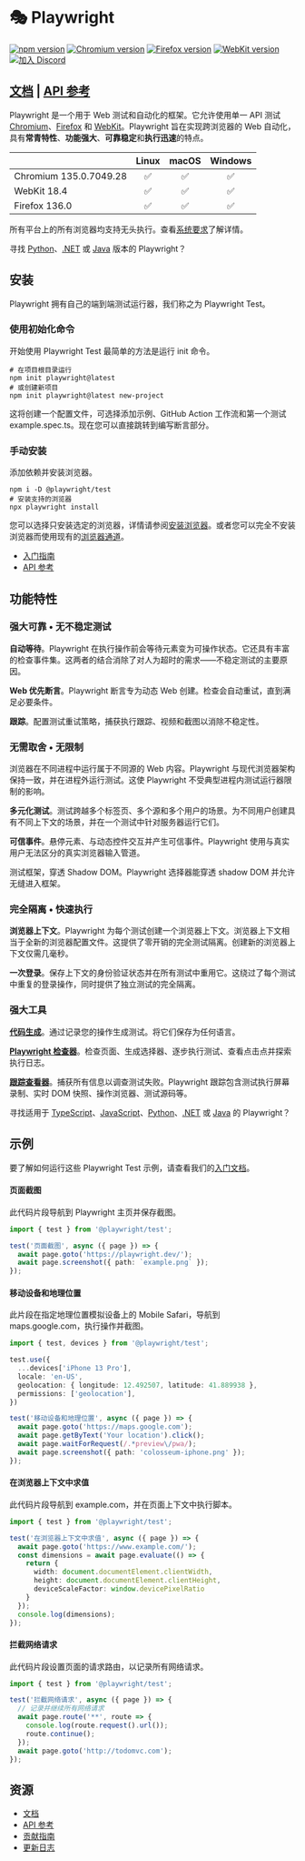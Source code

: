 # 🎭 Playwright

[![npm version](https://img.shields.io/npm/v/playwright.svg)](https://www.npmjs.com/package/playwright) <!-- GEN:chromium-version-badge -->[![Chromium version](https://img.shields.io/badge/chromium-135.0.7049.28-blue.svg?logo=google-chrome)](https://www.chromium.org/Home)<!-- GEN:stop --> <!-- GEN:firefox-version-badge -->[![Firefox version](https://img.shields.io/badge/firefox-136.0-blue.svg?logo=firefoxbrowser)](https://www.mozilla.org/en-US/firefox/new/)<!-- GEN:stop --> <!-- GEN:webkit-version-badge -->[![WebKit version](https://img.shields.io/badge/webkit-18.4-blue.svg?logo=safari)](https://webkit.org/)<!-- GEN:stop --> [![加入 Discord](https://img.shields.io/badge/join-discord-infomational)](https://aka.ms/playwright/discord)

## [文档](https://playwright.dev) | [API 参考](https://playwright.dev/docs/api/class-playwright)

Playwright 是一个用于 Web 测试和自动化的框架。它允许使用单一 API 测试 [Chromium](https://www.chromium.org/Home)、[Firefox](https://www.mozilla.org/en-US/firefox/new/) 和 [WebKit](https://webkit.org/)。Playwright 旨在实现跨浏览器的 Web 自动化，具有**常青特性**、**功能强大**、**可靠稳定**和**执行迅速**的特点。

|          | Linux | macOS | Windows |
|   :---   | :---: | :---: | :---:   |
| Chromium <!-- GEN:chromium-version -->135.0.7049.28<!-- GEN:stop --> | :white_check_mark: | :white_check_mark: | :white_check_mark: |
| WebKit <!-- GEN:webkit-version -->18.4<!-- GEN:stop --> | :white_check_mark: | :white_check_mark: | :white_check_mark: |
| Firefox <!-- GEN:firefox-version -->136.0<!-- GEN:stop --> | :white_check_mark: | :white_check_mark: | :white_check_mark: |

所有平台上的所有浏览器均支持无头执行。查看[系统要求](https://playwright.dev/docs/intro#system-requirements)了解详情。

寻找 [Python](https://playwright.dev/python/docs/intro)、[.NET](https://playwright.dev/dotnet/docs/intro) 或 [Java](https://playwright.dev/java/docs/intro) 版本的 Playwright？

## 安装

Playwright 拥有自己的端到端测试运行器，我们称之为 Playwright Test。

### 使用初始化命令

开始使用 Playwright Test 最简单的方法是运行 init 命令。

```Shell
# 在项目根目录运行
npm init playwright@latest
# 或创建新项目
npm init playwright@latest new-project
```

这将创建一个配置文件，可选择添加示例、GitHub Action 工作流和第一个测试 example.spec.ts。现在您可以直接跳转到编写断言部分。

### 手动安装

添加依赖并安装浏览器。

```Shell
npm i -D @playwright/test
# 安装支持的浏览器
npx playwright install
```

您可以选择只安装选定的浏览器，详情请参阅[安装浏览器](https://playwright.dev/docs/cli#install-browsers)。或者您可以完全不安装浏览器而使用现有的[浏览器通道](https://playwright.dev/docs/browsers)。

* [入门指南](https://playwright.dev/docs/intro)
* [API 参考](https://playwright.dev/docs/api/class-playwright)

## 功能特性

### 强大可靠 • 无不稳定测试

**自动等待**。Playwright 在执行操作前会等待元素变为可操作状态。它还具有丰富的检查事件集。这两者的结合消除了对人为超时的需求——不稳定测试的主要原因。

**Web 优先断言**。Playwright 断言专为动态 Web 创建。检查会自动重试，直到满足必要条件。

**跟踪**。配置测试重试策略，捕获执行跟踪、视频和截图以消除不稳定性。

### 无需取舍 • 无限制

浏览器在不同进程中运行属于不同源的 Web 内容。Playwright 与现代浏览器架构保持一致，并在进程外运行测试。这使 Playwright 不受典型进程内测试运行器限制的影响。

**多元化测试**。测试跨越多个标签页、多个源和多个用户的场景。为不同用户创建具有不同上下文的场景，并在一个测试中针对服务器运行它们。

**可信事件**。悬停元素、与动态控件交互并产生可信事件。Playwright 使用与真实用户无法区分的真实浏览器输入管道。

测试框架，穿透 Shadow DOM。Playwright 选择器能穿透 shadow DOM 并允许无缝进入框架。

### 完全隔离 • 快速执行

**浏览器上下文**。Playwright 为每个测试创建一个浏览器上下文。浏览器上下文相当于全新的浏览器配置文件。这提供了零开销的完全测试隔离。创建新的浏览器上下文仅需几毫秒。

**一次登录**。保存上下文的身份验证状态并在所有测试中重用它。这绕过了每个测试中重复的登录操作，同时提供了独立测试的完全隔离。

### 强大工具

**[代码生成](./docs/codegen)**。通过记录您的操作生成测试。将它们保存为任何语言。

**[Playwright 检查器](https://playwright.dev/docs/inspector)**。检查页面、生成选择器、逐步执行测试、查看点击点并探索执行日志。

**[跟踪查看器](https://playwright.dev/docs/trace-viewer)**。捕获所有信息以调查测试失败。Playwright 跟踪包含测试执行屏幕录制、实时 DOM 快照、操作浏览器、测试源码等。

寻找适用于 [TypeScript](https://playwright.dev/docs/intro)、[JavaScript](https://playwright.dev/docs/intro)、[Python](https://playwright.dev/python/docs/intro)、[.NET](https://playwright.dev/dotnet/docs/intro) 或 [Java](https://playwright.dev/java/docs/intro) 的 Playwright？

## 示例

要了解如何运行这些 Playwright Test 示例，请查看我们的[入门文档](https://playwright.dev/docs/intro)。

#### 页面截图

此代码片段导航到 Playwright 主页并保存截图。

```TypeScript
import { test } from '@playwright/test';

test('页面截图', async ({ page }) => {
  await page.goto('https://playwright.dev/');
  await page.screenshot({ path: `example.png` });
});
```

#### 移动设备和地理位置

此片段在指定地理位置模拟设备上的 Mobile Safari，导航到 maps.google.com，执行操作并截图。

```TypeScript
import { test, devices } from '@playwright/test';

test.use({
  ...devices['iPhone 13 Pro'],
  locale: 'en-US',
  geolocation: { longitude: 12.492507, latitude: 41.889938 },
  permissions: ['geolocation'],
})

test('移动设备和地理位置', async ({ page }) => {
  await page.goto('https://maps.google.com');
  await page.getByText('Your location').click();
  await page.waitForRequest(/.*preview\/pwa/);
  await page.screenshot({ path: 'colosseum-iphone.png' });
});
```

#### 在浏览器上下文中求值

此代码片段导航到 example.com，并在页面上下文中执行脚本。

```TypeScript
import { test } from '@playwright/test';

test('在浏览器上下文中求值', async ({ page }) => {
  await page.goto('https://www.example.com/');
  const dimensions = await page.evaluate(() => {
    return {
      width: document.documentElement.clientWidth,
      height: document.documentElement.clientHeight,
      deviceScaleFactor: window.devicePixelRatio
    }
  });
  console.log(dimensions);
});
```

#### 拦截网络请求

此代码片段设置页面的请求路由，以记录所有网络请求。

```TypeScript
import { test } from '@playwright/test';

test('拦截网络请求', async ({ page }) => {
  // 记录并继续所有网络请求
  await page.route('**', route => {
    console.log(route.request().url());
    route.continue();
  });
  await page.goto('http://todomvc.com');
});
```

## 资源

* [文档](https://playwright.dev)
* [API 参考](https://playwright.dev/docs/api/class-playwright/)
* [贡献指南](CONTRIBUTING.md)
* [更新日志](https://github.com/microsoft/playwright/releases) 